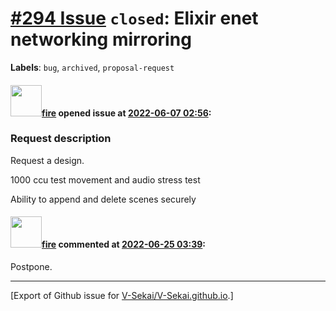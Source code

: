 # [\#294 Issue](https://github.com/V-Sekai/V-Sekai.github.io/issues/294) `closed`: Elixir enet networking mirroring
**Labels**: `bug`, `archived`, `proposal-request`


#### <img src="https://avatars.githubusercontent.com/u/32321?u=c2e06a3d2b49a467aa907e54aa259516440267cc&v=4" width="50">[fire](https://github.com/fire) opened issue at [2022-06-07 02:56](https://github.com/V-Sekai/V-Sekai.github.io/issues/294):

### Request description

Request a design.

1000 ccu test movement and audio stress test

Ability to append and delete scenes securely

#### <img src="https://avatars.githubusercontent.com/u/32321?u=c2e06a3d2b49a467aa907e54aa259516440267cc&v=4" width="50">[fire](https://github.com/fire) commented at [2022-06-25 03:39](https://github.com/V-Sekai/V-Sekai.github.io/issues/294#issuecomment-1166183267):

Postpone.


-------------------------------------------------------------------------------



[Export of Github issue for [V-Sekai/V-Sekai.github.io](https://github.com/V-Sekai/V-Sekai.github.io).]
